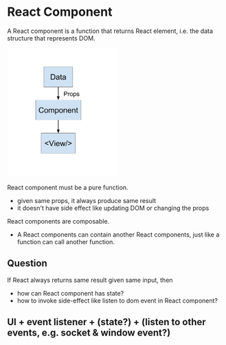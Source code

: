 # React Component

A React component is a function that returns React element, i.e. the data structure that represents DOM.

<img src="react-data-flow.png" alt="single data flow of react" height="300">

React component must be a pure function.

- given same props, it always produce same result
- it doesn't have side effect like updating DOM or changing the props

React components are composable.

- A React components can contain another React components, just like a function can call another function.

## Question

If React always returns same result given same input, then

- how can React component has state?
- how to invoke side-effect like listen to dom event in React component?

## UI + event listener + (state?) + (listen to other events, e.g. socket & window event?)
